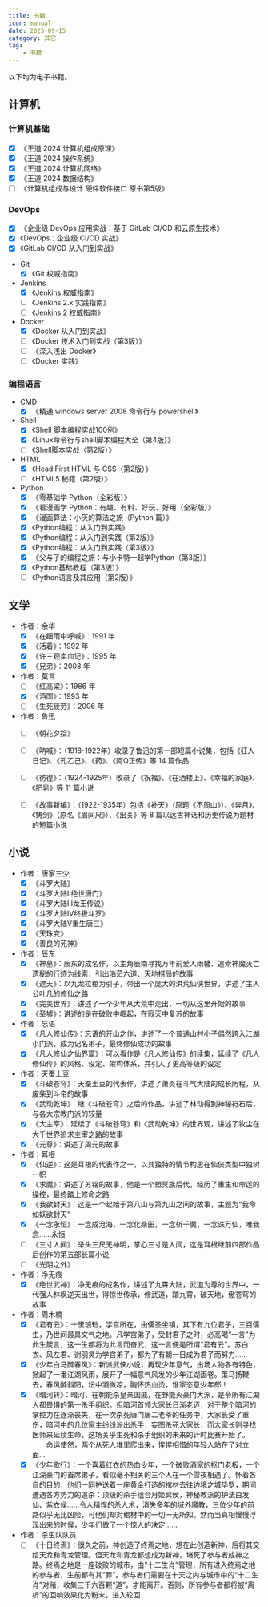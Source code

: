 ```yaml
---
title: 书籍
icon: manual
date: 2023-09-15
category: 其它
tag:
    - 书籍
---
```


以下均为电子书籍。

## 计算机

### 计算机基础

- [x] 《王道 2024 计算机组成原理》
- [x] 《王道 2024 操作系统》
- [x] 《王道 2024 计算机网络》
- [x] 《王道 2024 数据结构》
- [ ] 《计算机组成与设计 硬件软件接口 原书第5版》

### DevOps

- [x] 《企业级 DevOps 应用实战：基于 GitLab CI/CD 和云原生技术》
- [x] 《DevOps：企业级 CI/CD 实战》
- [x] 《GitLab CI/CD 从入门到实战》

- Git
    - [x] 《Git 权威指南》

- Jenkins
    - [x] 《Jenkins 权威指南》
    - [ ] 《Jenkins 2.x 实践指南》
    - [ ] 《Jenkins 2 权威指南》

- Docker
    - [x] 《Docker 从入门到实战》
    - [ ] 《Docker 技术入门到实战（第3版）》
    - [ ] 《深入浅出 Docker》
    - [ ] 《Docker 实践》

### 编程语言

- CMD
    - [x] 《精通 windows server 2008 命令行与 powershell》

- Shell
    - [x] 《Shell 脚本编程实战100例》
    - [x] 《Linux命令行与shell脚本编程大全（第4版）》
    - [ ] 《Shell脚本实战（第2版）》

- HTML
    - [x] 《Head First HTML 与 CSS（第2版）》
    - [ ] 《HTML5 秘籍（第2版）》

- Python
    - [x] 《零基础学 Python（全彩版）》
    - [x] 《看漫画学 Python：有趣、有料、好玩、好用（全彩版）》
    - [x] 《漫画算法：小灰的算法之旅（Python 篇）》
    - [x] 《Python编程：从入门到实践》
    - [x] 《Python编程：从入门到实践（第2版）》
    - [x] 《Python编程：从入门到实践（第3版）》
    - [x] 《父与子的编程之旅：与小卡特一起学Python（第3版）》
    - [x] 《Python基础教程（第3版）》
    - [ ] 《Python语言及其应用（第2版）》

## 文学

- 作者：余华
    - [x] 《在细雨中呼喊》：1991 年
    - [x] 《活着》：1992 年
    - [x] 《许三观卖血记》：1995 年
    - [x] 《兄弟》：2008 年
- 作者：莫言
    - [ ] 《红高粱》：1986 年
    - [x] 《酒国》：1993 年
    - [ ] 《生死疲劳》：2006 年

- 作者：鲁迅
    - [ ] 《朝花夕拾》

    - [ ] 《呐喊》：（1918-1922年）收录了鲁迅的第一部短篇小说集，包括《狂人日记》、《孔乙己》、《药》、《阿Q正传》等 14 篇作品
    - [ ] 《彷徨》：（1924-1925年）收录了《祝福》、《在酒楼上》、《幸福的家庭》、《肥皂》等 11 篇小说
    - [ ] 《故事新编》：（1922-1935年）包括《补天》（原题《不周山》）、《奔月》、《铸剑》（原名《眉间尺》）、《出关》等 8 篇以远古神话和历史传说为题材的短篇小说

## 小说

- 作者：唐家三少
    - [x] 《斗罗大陆》
    - [x] 《斗罗大陆Ⅱ绝世唐门》
    - [x] 《斗罗大陆Ⅲ龙王传说》
    - [x] 《斗罗大陆Ⅳ终极斗罗》
    - [x] 《斗罗大陆Ⅴ重生唐三》
    - [x] 《天珠变》
    - [x] 《善良的死神》
- 作者：辰东
    - [x] 《神墓》：辰东的成名作，以主角辰南寻找万年前爱人雨馨、追索神魔灭亡遗秘的行迹为线索，引出浩茫六道、天地棋局的故事
    - [x] 《遮天》：以九龙拉棺为引子，带出一个庞大的洪荒仙侠世界，讲述了主人公叶凡的修仙之路
    - [x] 《完美世界》：讲述了一个少年从大荒中走出，一切从这里开始的故事
    - [x] 《圣墟》：讲述的是在破败中崛起，在寂灭中复苏的故事
- 作者：忘语
    - [x] 《凡人修仙传》：忘语的开山之作，讲述了一个普通山村小子偶然跨入江湖小门派，成为记名弟子，最终修仙成功的故事
    - [x] 《凡人修仙之仙界篇》：可以看作是《凡人修仙传》的续集，延续了《凡人修仙传》的风格、设定、架构体系，并引入了更高等级的设定
- 作者：天蚕土豆
    - [x] 《斗破苍穹》：天蚕土豆的代表作，讲述了萧炎在斗气大陆的成长历程，从废柴到斗帝的故事
    - [x] 《武动乾坤》：继《斗破苍穹》之后的作品，讲述了林动得到神秘符石后，与各大宗教门派的较量
    - [x] 《大主宰》：延续了《斗破苍穹》和《武动乾坤》的世界观，讲述了牧尘在大千世界追求主宰之路的故事
    - [x] 《元尊》：讲述了周元的故事
- 作者：耳根
    - [x] 《仙逆》：这是耳根的代表作之一，以其独特的情节构思在仙侠类型中独树一帜
    - [x] 《求魔》：讲述了苏铭的故事，他是一个塑冥族后代，经历了重生和命运的操控，最终踏上修命之路
    - [x] 《我欲封天》：这是一个起始于第八山与第九山之间的故事，主题为“我命如妖欲封天”
    - [x] 《一念永恒》：一念成沧海，一念化桑田，一念斩千魔，一念诛万仙，唯我念……永恒
    - [ ] 《三寸人间》：举头三尺无神明，掌心三寸是人间，这是耳根继前四部作品后创作的第五部长篇小说
    - [ ] 《光阴之外》：
- 作者：净无痕
    - [x] 《绝世武神》：净无痕的成名作，讲述了九霄大陆，武道为尊的世界中，一代强人林枫逆天出世，得惊世传承，修武道，踏九霄，破天地，傲苍穹的故事
- 作者：周木楠
    - [x] 《君有云》：十里琅珰，学宫所在，由儒圣坐镇，其下有九位君子，三百儒生，乃世间最具文气之地。凡学宫弟子，受封君子之时，必高喝“一言”为此生箴言，这一生都将为此言而奋武，这一言便是所谓“君有云”。苏白衣、风左君、谢羽灵为学宫弟子，都为了有朝一日成为君子而努力……
    - [x] 《少年白马醉春风》：新派武侠小说，再现少年意气，出场人物各有特色，掀起了一番江湖风雨，展开了一幅意气风发的少年江湖画卷。策马扬鞭去，春风醉斜阳，坛中酒微凉，胸怀热血烫，谁家恣意少年郎！
    - [x] 《暗河转》：暗河，在朝能杀皇亲国戚，在野能灭豪门大派，是令所有江湖人都畏惧的第一杀手组织。但暗河首领大家长日渐老迈，对于整个暗河的掌控力在逐渐丧失，在一次杀死唐门唐二老爷的任务中，大家长受了重伤，暗河中的几位家主纷纷派出杀手，妄图杀死大家长，而大家长则寻找医师来延续生命，这场关乎生死和杀手组织的未来的计时比赛开始了。
　　命运使然，两个从死人堆里爬出来，惺惺相惜的年轻人站在了对立面…
    - [x] 《少年歌行》：一个喜着红衣的热血少年，一个破败酒家的抠门老板，一个江湖豪门的首席弟子，看似毫不相关的三个人在一个雪夜相遇了。怀着各自的目的，他们一同护送着一座黄金打造的棺材去往边境之城毕罗，期间遭遇各方势力的追杀：顶级的杀手组合月姬冥侯，神秘教派的护法白发仙、紫衣侯……令人精悍的杀人术，消失多年的域外魔教，三位少年的前路似乎无比凶险，可他们却对棺材中的一切一无所知。然而当真相慢慢浮现出来的时候，少年们做了一个惊人的决定……

- 作者：杀虫队队员
    - [ ] 《十日终焉》：很久之前，神创造了终焉之地，想在此创造新神，后将其交给天龙和青龙管理。但天龙和青龙都想成为新神，堵死了参与者成神之路。终焉之地是一座破败的城市，由“十二生肖”管理，所有进入终焉之地的参与者，生前都有其“罪”。参与者们需要在十天之内与城市中的“十二生肖”对赌，收集三千六百颗“道”，才能离开。否则，所有参与者都将被“离析”的回响效果化为粉末，进入轮回
